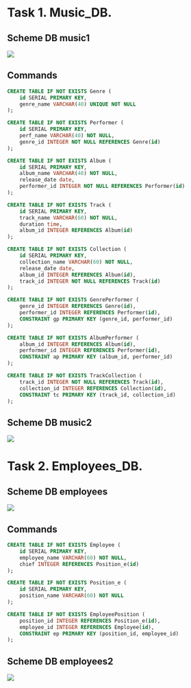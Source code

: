 # Task 1. Music_DB. 
## Scheme DB music1
![](https://github.com/n0iz3on3/sqlpy-PD-62_HW-2/blob/main/music-scheme1.jpg)

## Commands

```sql
CREATE TABLE IF NOT EXISTS Genre (
	id SERIAL PRIMARY KEY,
	genre_name VARCHAR(40) UNIQUE NOT NULL
);

CREATE TABLE IF NOT EXISTS Performer (
	id SERIAL PRIMARY KEY,
	perf_name VARCHAR(40) NOT NULL,
	genre_id INTEGER NOT NULL REFERENCES Genre(id)
);

CREATE TABLE IF NOT EXISTS Album (
	id SERIAL PRIMARY KEY, 
	album_name VARCHAR(40) NOT NULL,
	release_date date,
	performer_id INTEGER NOT NULL REFERENCES Performer(id)
);

CREATE TABLE IF NOT EXISTS Track (
	id SERIAL PRIMARY KEY,
	track_name VARCHAR(60) NOT NULL,
	duration time,
	album_id INTEGER REFERENCES Album(id)
);

CREATE TABLE IF NOT EXISTS Collection (
	id SERIAL PRIMARY KEY,
	collection_name VARCHAR(60) NOT NULL,
	release_date date,
	album_id INTEGER REFERENCES Album(id),
	track_id INTEGER NOT NULL REFERENCES Track(id)
);

CREATE TABLE IF NOT EXISTS GenrePerformer (
	genre_id INTEGER REFERENCES Genre(id),
	performer_id INTEGER REFERENCES Performer(id),
	CONSTRAINT gp PRIMARY KEY (genre_id, performer_id)
);

CREATE TABLE IF NOT EXISTS AlbumPerformer (
	album_id INTEGER REFERENCES Album(id),
	performer_id INTEGER REFERENCES Performer(id),
	CONSTRAINT ap PRIMARY KEY (album_id, performer_id)
);

CREATE TABLE IF NOT EXISTS TrackCollection (
	track_id INTEGER NOT NULL REFERENCES Track(id),
	collection_id INTEGER REFERENCES Collection(id),
	CONSTRAINT tc PRIMARY KEY (track_id, collection_id)
);
```

## Scheme DB music2
![](https://github.com/n0iz3on3/sqlpy-PD-62_HW-2/blob/main/music-scheme2.jpg)

# Task 2. Employees_DB.
## Scheme DB employees
![](https://github.com/n0iz3on3/sqlpy-PD-62_HW-2/blob/main/Employees.jpg)

## Commands

```sql
CREATE TABLE IF NOT EXISTS Employee (
	id SERIAL PRIMARY KEY,
	employee_name VARCHAR(60) NOT NULL,
	chief INTEGER REFERENCES Position_e(id)
);

CREATE TABLE IF NOT EXISTS Position_e (
	id SERIAL PRIMARY KEY,
	position_name VARCHAR(60) NOT NULL
);

CREATE TABLE IF NOT EXISTS EmployeePosition (
	position_id INTEGER REFERENCES Position_e(id),
	employee_id INTEGER REFERENCES Employee(id),
	CONSTRAINT ep PRIMARY KEY (position_id, employee_id)
);
```

## Scheme DB employees2
![](https://github.com/n0iz3on3/sqlpy-PD-62_HW-2/blob/main/Employees2.jpg)

